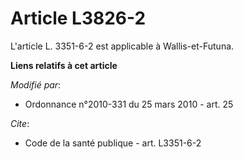 # Article L3826-2

L'article L. 3351-6-2 est applicable à Wallis-et-Futuna.

**Liens relatifs à cet article**

_Modifié par_:

  - Ordonnance n°2010-331 du 25 mars 2010 - art. 25

_Cite_:

  - Code de la santé publique - art. L3351-6-2

